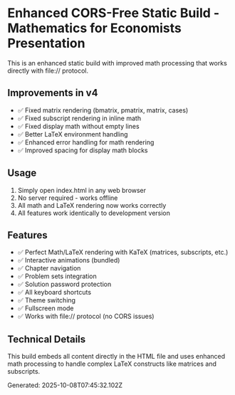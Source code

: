 # Enhanced CORS-Free Static Build - Mathematics for Economists Presentation

This is an enhanced static build with improved math processing that works directly with file:// protocol.

## Improvements in v4

- ✅ Fixed matrix rendering (bmatrix, pmatrix, matrix, cases)
- ✅ Fixed subscript rendering in inline math
- ✅ Fixed display math without empty lines
- ✅ Better LaTeX environment handling
- ✅ Enhanced error handling for math rendering
- ✅ Improved spacing for display math blocks

## Usage

1. Simply open index.html in any web browser
2. No server required - works offline
3. All math and LaTeX rendering now works correctly
4. All features work identically to development version

## Features

- ✅ Perfect Math/LaTeX rendering with KaTeX (matrices, subscripts, etc.)
- ✅ Interactive animations (bundled)
- ✅ Chapter navigation
- ✅ Problem sets integration
- ✅ Solution password protection
- ✅ All keyboard shortcuts
- ✅ Theme switching
- ✅ Fullscreen mode
- ✅ Works with file:// protocol (no CORS issues)

## Technical Details

This build embeds all content directly in the HTML file and uses enhanced
math processing to handle complex LaTeX constructs like matrices and subscripts.

Generated: 2025-10-08T07:45:32.102Z
